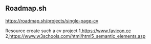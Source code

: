 ## Roadmap.sh
https://roadmap.sh/projects/single-page-cv

Resource create such a cv project 
1,https://www.favicon.cc
2,https://www.w3schools.com/html/html5_semantic_elements.asp

